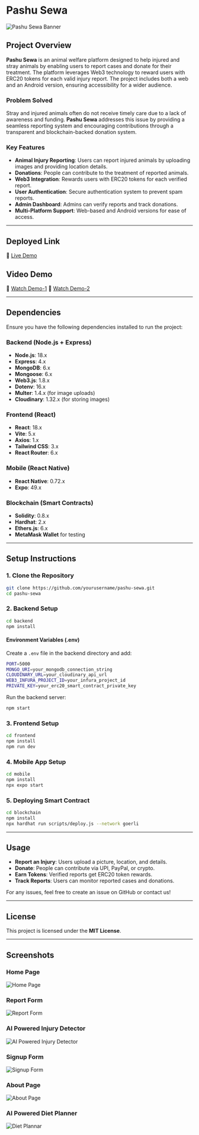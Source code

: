 # Pashu Sewa

![Pashu Sewa Banner](assets/banner.png)

## Project Overview
**Pashu Sewa** is an animal welfare platform designed to help injured and stray animals by enabling users to report cases and donate for their treatment. The platform leverages Web3 technology to reward users with ERC20 tokens for each valid injury report. The project includes both a web and an Android version, ensuring accessibility for a wider audience.

### Problem Solved
Stray and injured animals often do not receive timely care due to a lack of awareness and funding. **Pashu Sewa** addresses this issue by providing a seamless reporting system and encouraging contributions through a transparent and blockchain-backed donation system.

### Key Features
- **Animal Injury Reporting**: Users can report injured animals by uploading images and providing location details.
- **Donations**: People can contribute to the treatment of reported animals.
- **Web3 Integration**: Rewards users with ERC20 tokens for each verified report.
- **User Authentication**: Secure authentication system to prevent spam reports.
- **Admin Dashboard**: Admins can verify reports and track donations.
- **Multi-Platform Support**: Web-based and Android versions for ease of access.

---

## Deployed Link
🔗 [Live Demo](http://pashusewa.netlify.app)

## Video Demo
🎥 [Watch Demo-1](https://drive.google.com/file/d/1DAhWFz6tYYbJPA9pz8D9ozUt23D7qWUj/view?usp=drivesdk)
🎥 [Watch Demo-2](https://drive.google.com/file/d/1mOLAd2-X1DQwDLqEdbraBhbnr4DxM6GY/view?usp=drivesdk) 

---

## Dependencies
Ensure you have the following dependencies installed to run the project:

### Backend (Node.js + Express)
- **Node.js**: 18.x
- **Express**: 4.x
- **MongoDB**: 6.x
- **Mongoose**: 6.x
- **Web3.js**: 1.8.x
- **Dotenv**: 16.x
- **Multer**: 1.4.x (for image uploads)
- **Cloudinary**: 1.32.x (for storing images)

### Frontend (React)
- **React**: 18.x
- **Vite**: 5.x
- **Axios**: 1.x
- **Tailwind CSS**: 3.x
- **React Router**: 6.x

### Mobile (React Native)
- **React Native**: 0.72.x
- **Expo**: 49.x

### Blockchain (Smart Contracts)
- **Solidity**: 0.8.x
- **Hardhat**: 2.x
- **Ethers.js**: 6.x
- **MetaMask Wallet** for testing

---

## Setup Instructions

### 1. Clone the Repository
```sh
git clone https://github.com/yourusername/pashu-sewa.git
cd pashu-sewa
```

### 2. Backend Setup
```sh
cd backend
npm install
```

#### Environment Variables (.env)
Create a `.env` file in the backend directory and add:
```sh
PORT=5000
MONGO_URI=your_mongodb_connection_string
CLOUDINARY_URL=your_cloudinary_api_url
WEB3_INFURA_PROJECT_ID=your_infura_project_id
PRIVATE_KEY=your_erc20_smart_contract_private_key
```

Run the backend server:
```sh
npm start
```

### 3. Frontend Setup
```sh
cd frontend
npm install
npm run dev
```

### 4. Mobile App Setup
```sh
cd mobile
npm install
npx expo start
```

### 5. Deploying Smart Contract
```sh
cd blockchain
npm install
npx hardhat run scripts/deploy.js --network goerli
```

---

## Usage
- **Report an Injury**: Users upload a picture, location, and details.
- **Donate**: People can contribute via UPI, PayPal, or crypto.
- **Earn Tokens**: Verified reports get ERC20 token rewards.
- **Track Reports**: Users can monitor reported cases and donations.

For any issues, feel free to create an issue on GitHub or contact us!

---

## License
This project is licensed under the **MIT License**.

---

## Screenshots
### Home Page
![Home Page](assets/home.png)

### Report Form
![Report Form](assets/report.png)

### AI Powered Injury Detector
![AI Powered Injury Detector](assets/injury.png)

### Signup Form
![Signup Form](assets/signup.png)

### About Page
![About Page](assets/about.png)

### AI Powered Diet Planner
![Diet Plannar](assets/diet.png)
